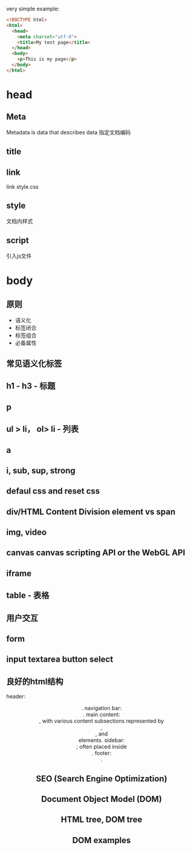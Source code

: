 very simple example:

```html
<!DOCTYPE html>
<html>
  <head>
    <meta charset="utf-8">
    <title>My test page</title>
  </head>
  <body>
    <p>This is my page</p>
  </body>
</html>
```

# head
## Meta
Metadata is data that describes data
<meta charset="utf-8"> 指定文档编码
<meta name="author" content="Chris Mills">
<meta name="description" content="The MDN Web Docs Learning Area aims to provide
complete beginners to the Web with all they need to know to get
started with developing web sites and applications.">

## title

## link
link style.css
<link rel="shortcut icon" href="favicon.ico" type="image/x-icon">

## style
文档内样式

## script
引入js文件


# body

## 原则
- 语义化
- 标签闭合
- 标签组合
- 必备属性

## 常见语义化标签
## h1 - h3 - 标题
## p
## ul > li， ol> li - 列表
## a
## i, sub, sup, strong

## defaul css and reset css
## div/HTML Content Division element  vs span

## img, video
## canvas  canvas scripting API or the WebGL API 



## iframe

## table - 表格

## 用户交互
## form 
## input textarea button select


## 良好的html结构
header: <header>.
navigation bar: <nav>.
main content: <main>, with various content subsections represented by <article>, <section>, and <div> elements.
sidebar: <aside>; often placed inside <main>.
footer: <footer>.

## SEO (Search Engine Optimization) 

## Document Object Model (DOM) 

## HTML tree, DOM tree

## DOM examples
